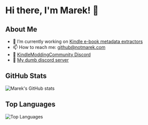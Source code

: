 # Hi there, I'm Marek! 👋

## About Me

- 🔭 I’m currently working on [Kindle e-book metadata extractors](https://github.com/notmarek/JBU)
- 📫 How to reach me: [github@notmarek.com](mailto:github@notmarek.com)
- 🔗 [KindleModdingCommunity Discord](https://dsc.gg/kindle-modding)
- 🔗 [My dumb discord server](https://discord.gg/7xcD9bhUP7)

## GitHub Stats

![Marek's GitHub stats](https://github-readme-stats.vercel.app/api?username=notmarek&show_icons=true&theme=radical)

## Top Languages

![Top Languages](https://github-readme-stats.vercel.app/api/top-langs/?username=notmarek&layout=compact&theme=radical)